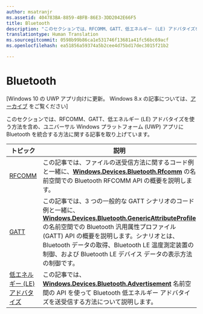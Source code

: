 ```yaml
---
author: msatranjr
ms.assetid: 404783BA-8859-4BFB-86E3-3DD2042E66F5
title: Bluetooth
description: "このセクションでは、RFCOMM、GATT、低エネルギー (LE) アドバタイズを使う方法を含め、ユニバーサル Windows プラットフォーム (UWP) アプリに Bluetooth を統合する方法に関する記事を取り上げています。"
translationtype: Human Translation
ms.sourcegitcommit: 0598b99b86ca1e531746f13681a41fc56bc69acf
ms.openlocfilehash: ea51856a59374a5b2cee4d75bd17dec3015f21b2

---
```

# Bluetooth

\[Windows 10 の UWP アプリ向けに更新。 Windows 8.x の記事については、[アーカイブ](http://go.microsoft.com/fwlink/p/?linkid=619132) をご覧ください\]

このセクションでは、RFCOMM、GATT、低エネルギー (LE) アドバタイズを使う方法を含め、ユニバーサル Windows プラットフォーム (UWP) アプリに Bluetooth を統合する方法に関する記事を取り上げています。

|トピック|説明|
|--------|------------------|
| [RFCOMM](send-or-receive-files-with-rfcomm.md)   | この記事では、ファイルの送受信方法に関するコード例と一緒に、[**Windows.Devices.Bluetooth.Rfcomm**](https://msdn.microsoft.com/library/windows/apps/Dn263529) の名前空間での Bluetooth RFCOMM API の概要を説明します。 |
| [GATT](gatt-scenarios.md) | この記事では、3 つの一般的な GATT シナリオのコード例と一緒に、[**Windows.Devices.Bluetooth.GenericAttributeProfile**](https://msdn.microsoft.com/library/windows/apps/Dn297685) の名前空間での Bluetooth 汎用属性プロファイル (GATT) API の概要を説明します。シナリオとは、Bluetooth データの取得、Bluetooth LE 温度測定装置の制御、および Bluetooth LE デバイス データの表示方法の制御です。 |
| [低エネルギー (LE) アドバタイズ](ble-beacon.md) | この記事では、[**Windows.Devices.Bluetooth.Advertisement**](https://msdn.microsoft.com/library/windows/apps/Dn894325) 名前空間の API を使って Bluetooth 低エネルギー アドバタイズを送受信する方法について説明します。  | 




<!--HONumber=Jul16_HO2-->


